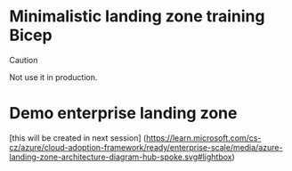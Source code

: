 # Minimalistic landing zone training Bicep 
> [!CAUTION]
> Not use it in production.

# Demo enterprise landing zone
[this will be created in next session] (https://learn.microsoft.com/cs-cz/azure/cloud-adoption-framework/ready/enterprise-scale/media/azure-landing-zone-architecture-diagram-hub-spoke.svg#lightbox)
